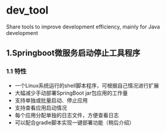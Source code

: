 # dev_tool
Share tools to improve development efficiency, mainly for Java development

## 1.Springboot微服务启动停止工具程序
### 1.1 特性
+ 一个Linux系统运行的shell脚本程序，可根据自己情况进行扩展
+ 大幅减少手动部署SpringBoot jar包应用的工作量
+ 支持单独或批量启动、停止应用
+ 支持查看应用启动情况
+ 每个应用分配单独的日志文件，方便查看日志
+ 可以配合gradle脚本实现一键部署功能（稍后介绍）
